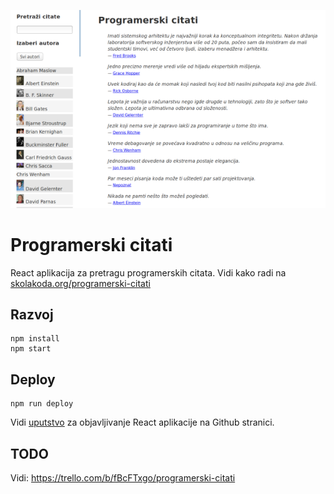 [![](screen.png)](https://skolakoda.org/programerski-citati/)

# Programerski citati

React aplikacija za pretragu programerskih citata. Vidi kako radi na [skolakoda.org/programerski-citati](https://skolakoda.org/programerski-citati/)

## Razvoj

```
npm install
npm start

```

## Deploy

```
npm run deploy
```

Vidi [uputstvo](https://github.com/facebookincubator/create-react-app/blob/master/packages/react-scripts/template/README.md#github-pages) za objavljivanje React aplikacije na Github stranici.

## TODO

Vidi: https://trello.com/b/fBcFTxgo/programerski-citati
